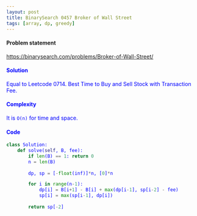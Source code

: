 ```yaml
---
layout: post
title: BinarySearch 0457 Broker of Wall Street
tags: [array, dp, greedy]
---
```


#### Problem statement

<a href="https://binarysearch.com/problems/Broker-of-Wall-Street/"> <font color = blue>https://binarysearch.com/problems/Broker-of-Wall-Street/

#### Solution
Equal to Leetcode 0714. Best Time to Buy and Sell Stock with Transaction Fee.

#### Complexity
It is `O(n)` for time and space.

#### Code
```python
class Solution:
    def solve(self, B, fee):
        if len(B) == 1: return 0
        n = len(B)
        
        dp, sp = [-float(inf)]*n, [0]*n

        for i in range(n-1):
            dp[i] = B[i+1] - B[i] + max(dp[i-1], sp[i-2] - fee)
            sp[i] = max(sp[i-1], dp[i])
             
        return sp[-2] 
```
